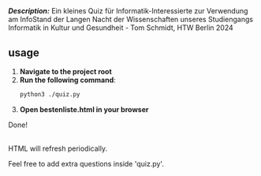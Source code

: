 ## 

***Description:***
Ein kleines Quiz für Informatik-Interessierte zur Verwendung am InfoStand der Langen Nacht der Wissenschaften unseres Studiengangs Informatik in Kultur und Gesundheit - Tom Schmidt, HTW Berlin 2024 

## usage

1. **Navigate to the project root**
2. **Run the following command**:
   ```bash
   python3 ./quiz.py

  3. **Open bestenliste.html in your browser**

Done!
<br>
<br>

HTML will refresh periodically.

Feel free to add extra questions inside  'quiz.py'.
